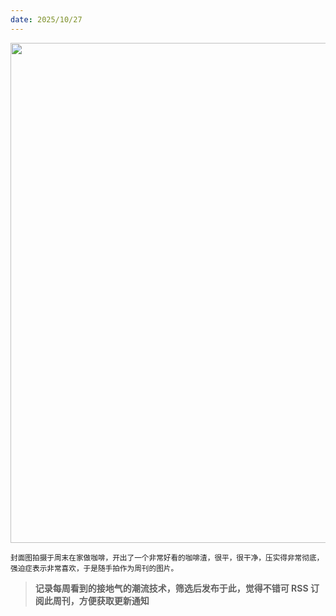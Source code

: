 ```yaml
---
date: 2025/10/27
---
```


<img src="https://gw.alipayobjects.com/zos/k/zk/242.jpg" width="800" />

<small>封面图拍摄于周末在家做咖啡，开出了一个非常好看的咖啡渣，很平，很干净，压实得非常彻底，强迫症表示非常喜欢，于是随手拍作为周刊的图片。</small>

> **记录每周看到的接地气的潮流技术，筛选后发布于此，觉得不错可 RSS 订阅此周刊，方便获取更新通知**